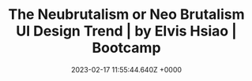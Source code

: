 ---
title: "The Neubrutalism or Neo Brutalism UI Design Trend | by Elvis Hsiao | Bootcamp"
link: "https://bootcamp.uxdesign.cc/the-neubrutalism-or-neo-brutalism-ui-design-trend-641714825fed"
date: "2023-02-17 11:55:44.640Z +0000"
description: "A design trend that is increasing in popularity especially during 2022 where many eCommerce sites have adopted similar designs. The design trend has its origins from the Brutalistic design trends…"
category: "articles"
---